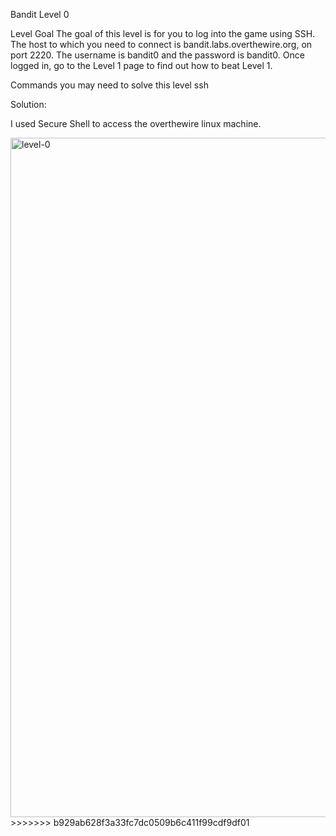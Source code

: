 Bandit Level 0

Level Goal
The goal of this level is for you to log into the game using SSH. The host to which you need to connect is bandit.labs.overthewire.org, on port 2220. The username is bandit0 and the password is bandit0. Once logged in, go to the Level 1 page to find out how to beat Level 1.

Commands you may need to solve this level
ssh


Solution: 

I used Secure Shell to access the overthewire linux machine.


<img width="1374" height="1087" alt="level-0" src="https://github.com/user-attachments/assets/92ef39ab-5b7d-4ce5-a7d5-763b4e6241a1" />
>>>>>>> b929ab628f3a33fc7dc0509b6c411f99cdf9df01
